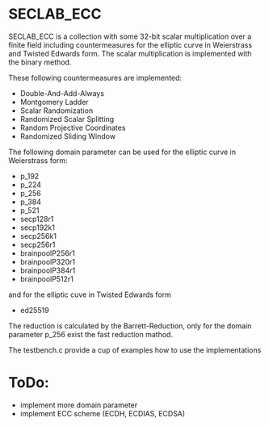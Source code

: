 # SECLAB_ECC

SECLAB_ECC is a collection with some 32-bit scalar multiplication over a finite field including countermeasures for the elliptic curve in Weierstrass and Twisted Edwards form. The scalar multiplication is implemented with the binary method. 

These following countermeasures are implemented:

* Double-And-Add-Always 
* Montgomery Ladder
* Scalar Randomization
* Randomized Scalar Splitting
* Random Projective Coordinates
* Randomized Sliding Window

The following domain parameter can be used for the elliptic curve in Weierstrass form:

* p_192
* p_224
* p_256
* p_384
* p_521
* secp128r1
* secp192k1
* secp256k1
* secp256r1
* brainpoolP256r1
* brainpoolP320r1
* brainpoolP384r1
* brainpoolP512r1

and for the elliptic cuve in Twisted Edwards form 

* ed25519

The reduction is calculated by the Barrett-Reduction, only for the domain parameter p_256 exist the fast reduction mathod.

The testbench.c provide a cup of examples how to use the implementations

# ToDo:
* implement more domain parameter
* implement ECC scheme (ECDH, ECDIAS, ECDSA)
